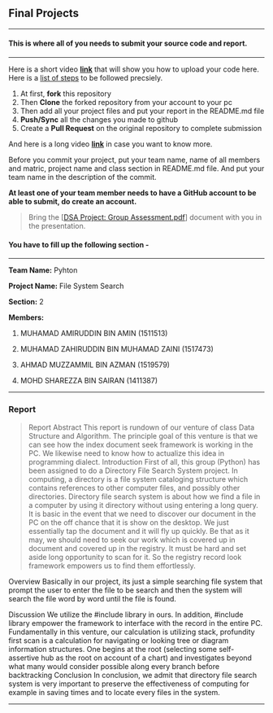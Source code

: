 ## Final Projects
----
#### This is where all of you needs to submit your source code and report.
----

Here is a short video **[link](https://www.youtube.com/watch?v=XdhuWDdu-rk)** that will show you how to upload your code here. Here is a [list of steps](https://education.github.com/guide/forks#3-completing-assignments) to be followed precsiely.

>
  1. At first, **fork** this repository
  2. Then **Clone** the forked repository from your account to your pc
  3. Then add all your project files and put your report in the README.md file
  4. **Push/Sync** all the changes you made to github
  5. Create a **Pull Request** on the original repository to complete submission

And here is a long video **[link](https://www.youtube.com/watch?v=73I5dRucCds)** in case you want to know more.

Before you commit your project, put your team name, name of all members and matric, project name and class section in README.md file. And put your team name in the description of the commit.

**At least one of your team member needs to have a GitHub account to be able to submit, do create an account.**

> Bring the [[DSA Project: Group Assessment.pdf](https://github.com/iium-dsa-tutorial/final-projects/blob/master/DSA%20Project-Group%20Assessment.pdf )] document with you in the presentation.

#### You have to fill up the following section - 
----

**Team Name:** Pyhton

**Project Name:** File System Search

**Section:** 2

**Members:**

  1. MUHAMAD AMIRUDDIN BIN AMIN (1511513)
  
  2. MUHAMAD ZAHIRUDDIN BIN MUHAMAD ZAINI (1517473)
  
  3. AHMAD MUZZAMMIL BIN AZMAN (1519579)
  
  4. MOHD SHAREZZA BIN SAIRAN (1411387)
  
----

### Report

> Report
Abstract
This report is rundown of our venture of class Data Structure and Algorithm. The principle goal of this venture is that we can see how the index document seek framework is working in the PC. We likewise need to know how to actualize this idea in programming dialect.
Introduction
First of all, this group (Python) has been assigned to do a Directory File Search System project. In computing, a directory is a file system cataloging structure which contains references to other computer files, and possibly other directories. Directory file search system is about how we find a file in a computer by using it directory without using entering a long query.
It is basic in the event that we need to discover our document in the PC on the off chance that it is show on the desktop. We just essentially tap the document and it will fly up quickly. Be that as it may, we should need to seek our work which is covered up in document and covered up in the registry. It must be hard and set aside long opportunity to scan for it. So the registry record look framework empowers us to find them effortlessly. 

Overview
Basically in our project, its just a simple searching file system that prompt the user to enter the file to be search and then the system will search the file word by word until the file is found. 

Discussion
We utilize the #include library in ours. In addition, #include library empower the framework to interface with the record in the entire PC. Fundamentally in this venture, our calculation is utilizing stack, profundity first scan is a calculation for navigating or looking tree or diagram information structures. One begins at the root (selecting some self-assertive hub as the root on account of a chart) and investigates beyond what many would consider possible along every branch before backtracking
Conclusion
In conclusion, we admit that directory file search system is very important to preserve the effectiveness of computing for example in saving times and to locate every files in the system.


----
